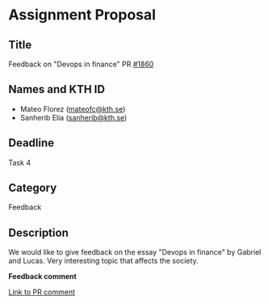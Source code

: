 # Assignment Proposal

## Title

Feedback on "Devops in finance" PR [#1860](https://github.com/KTH/devops-course/pull/1860)

## Names and KTH ID
  - Mateo Florez (mateofc@kth.se)
  - Sanherib Elia (sanherib@kth.se)

## Deadline

Task 4

## Category

Feedback

## Description

We would like to give feedback on the essay "Devops in finance" by Gabriel and Lucas.
Very interesting topic that affects the society.

**Feedback comment**

[Link to PR comment](https://github.com/KTH/devops-course/pull/1996#issuecomment-1130538915)
